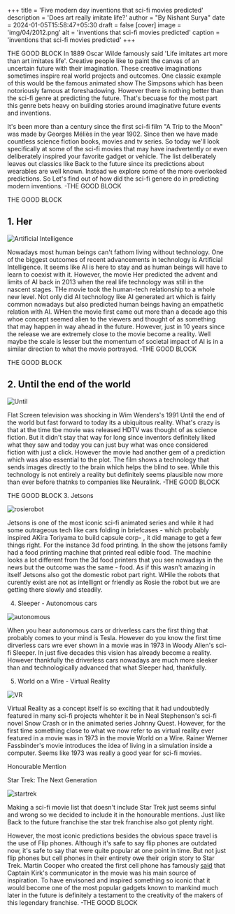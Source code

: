 +++
title = 'Five modern day inventions that sci-fi movies predicted' 
description = 'Does art really imitate life?' 
author = "By Nishant Surya"
date = 2024-01-05T15:58:47+05:30
draft = false
[cover]
    image = 'img/04/2012.png'
    alt = 'inventions that sci-fi movies predicted'
    caption = 'inventions that sci-fi movies predicted'
+++

THE GOOD BLOCK
In 1889 Oscar Wilde famously said 'Life imitates art more than art imitates life'. Creative people like to paint the canvas of an uncertain future with their imagination. These creative imaginations sometimes inspire real world projects and outcomes. One classic example of this would be the famous animated show The Simpsons which has been notoriously famous at foreshadowing. However there is nothing better than the sci-fi genre at predicting the future. That's becuase for the most part this genre bets heavy on building stories around imaginative future events and inventions. 


It's been more than a century since the first sci-fi film "A Trip to the Moon" was made by Georges Méliès in the year 1902.  Since then we have made countless science fiction books, movies and tv series. So today we'll look specifically at some of the sci-fi movies that may have inadvertently or even deliberately inspired your favorite gadget or vehicle. The list deliberately leaves out classics like Back to the future since its predictions about wearables are well known. Instead we explore some of the more overlooked predictions. So Let's find out of how did the sci-fi genere do in predicting modern inventions. 
-THE GOOD BLOCK
<!-- 
In 1889 Oscar Wilde famously said 'Life imitates art more than art imitates life'. Creative people like to paint the canvas of an uncertain future with their imagination and sometimes scientists and engineers use these creations as inspiration for real world outcomes. 
In the year 1889 Oscar WIlde famously said 'Life imitates art more than art imitates life' which basically meant that realy life imitates the expressions of the art. Future is uncertain but artists, painters, writers and filmakers show an image of the future that they wish or sometimes fear could come true. While the Simpsons have been notoriously famous at predicting the future, other shows and movies have done it as well. This is true in the sci-fi genre more than anyplace else.  -->

<!-- Now that more than 100 years have passed since Georges Méliès made the first sci-fi film "A trip to the moon" in 1902, it's time to see how many modern day inventions were foreshadowed by the countless sci-fi movies that came out since then. So here is our list of some of the most mind boggling modern inventions that a sci-fi movie predicted beforehand or maybe even inspired:


More than 100 years have passed since Georges Méliès made the first sci-fi film "A trip to the moon" in 1902, and since then we have had plenty of sci-fi movies, animated shows and series. So now it's time to see how many modern day inventions were foreshadowed by the countless sci-fi movies that came out since then.  -->
THE GOOD BLOCK
## 1. Her

![Artificial Intelligence](/img/04/her.png "Her predicted AI")  

Nowadays most human beings can't fathom living without technology. One of the biggest outcomes of recent advancements in technology is Artificial Intelligence. It seems like AI is here to stay and as human beings will have to learn to coexist with it. However, the movie Her predicted the advent and limits of AI back in 2013 when the real life technology was still in the nascent stages. THe movie took the human-tech relationship to a whole new level. Not only did AI technology like AI generated art which is fairly common nowadays but also predicted human beings having an empathetic relation with AI. WHen the movie first came out more than a decade ago this whoe concept seemed alien to the viewers and thought of as something that may happen in way ahead in the future. However, just in 10 years since the release we are extremely close to the movie become a reality. Well maybe the scale is lesser but the momentum of societal impact of AI is in a similar direction to what the movie portrayed. 
-THE GOOD BLOCK
<!-- 
Technology has become an integral part of human lives infact people spend more time with their phones than with their family so there is already a sort of realtionship there. However, the movie Her took this relationship to a whole new level by introducing the conecpt of human like relationship with machines. THe movie showed various aspects of AI like AI-generated art and AI having human like conversations. This concept was entirely alien in 2013 when the movie released. It was always thought of as a dystopian reality which would happen some time in the future maybe in a 100 years. However, just in 10 years since the release, everything we saw in the movie is coming to reality.  Well maybe the scale is lesser the effect of AI tech revolution on socity today is similar to what the movie portrayed. -->

<!-- even if plenty of them are still years away from being realized. -->
THE GOOD BLOCK
## 2. Until the end of the world

![Until](/img/04/hdtv.png "HDTV")  

Flat Screen television was shocking in Wim Wenders's 1991 Until the end of the world but fast forward to today its a ubiquitous reality. What's crazy is that at the time tbe movie was released HDTV was thought of as science fiction. But it didn't stay that way for long since inventors definitely liked what they saw and today you can just buy what was once considered fiction with just a click. However the movie had another gem of a prediction which was also essential to the plot. The film shows a technology that sends images directly to the brain which helps the blind to see. While this technology is not entirely a reality but definitely seems plausible now more than ever before thatnks to companies like Neuralink. 
-THE GOOD BLOCK
<!-- Directed by Wim Wenders turned numerous heads with its idea of flat screen television when it released in 1991. It's crazy to think high definition flat screen televisions replacing CRT televisions was considered science fiction, but audiences and inventors clearly liked what they saw. ANother crazy prediction that the movie made and one which is not yet a reality but seems plausible now more than ever thanks to companies like neuralink is the use of a device that sends images directly to the brain allowing the blind to see. This technology which is essential to the plot of the film is similar to a brain-computer interface - different versions of which are under rapid development currently. Soon with this technology people suffereing from loss of eyesight or missing body parts could regain mobility which is what the protagonist in the film was trying to do. -->
THE GOOD BLOCK
3. Jetsons

![rosierobot](/img/04/jetsons.png "3d food")  

Jetsons is one of the most iconic sci-fi animated series and while it had some outrageous tech like cars folding in briefcases - which probably inspired AKira Toriyama to build capsule corp- , it did manage to get a few things right. For the instance 3d food printing. In the show the jetsons family had a food printing machine that printed real edible food. The machine looks a lot different from the 3d food printers that you see nowadays in the news but the outcome was the same - food. As if this wasn't amazing in itself Jetsons also got the domestic robot part right. WHile the robots that curently exist are not as intellignt or friendly as Rosie the robot but we are getting there slowly and steadily.

4. Sleeper - Autonomous cars

![autonomous](/img/04/selfdrivingcars.png "sleeper")  

When you hear autonomous cars or driverless cars the first thing that probably comes to your mind is Tesla. However do you know the first time dirverless cars wre ever shown in a movie was in 1973 in Woody Allen's sci-fi Sleeper. In just five decades this vision has already become a reality. However thankfully the driverless cars nowadays are much more sleeker than and technologically advanced that what Sleeper had, thankfully.

5. World on a Wire - Virtual Reality

![VR](/img/04/virtualreality.png "virtual reality")  

Virtual Reality as a concept itself is so exciting that it had undoubtedly featured in many sci-fi projects whehter it be in Neal Stephenson's sci-fi novel Snow Crash or in the animated series Johnny Quest. However, for the first time something close to what we now refer to as virtual reality ever featured in a movie was in 1973 in the movie World on a Wire. Rainer Werner Fassbinder's movie introduces the idea of living in a simulation inside a computer. Seems like 1973 was really a good year for sci-fi movies.


Honourable Mention

Star Trek: The Next Generation

![startrek](/img/04/startrekking.png "flipphone")  

Making a sci-fi movie list that doesn't include Star Trek just seems sinful and wrong so we decided to include it in the honourable mentions. Just like Back to the future franchise the star trek franchise also got plenty right.

However, the most iconic predictions besides the obvious space travel is the use of Flip phones. Although it's safe to say flip phones are outdated now, it's safe to say that were quite popular at one point in time. But not just flip phones but cell phones in their entirety owe their origin story to Star Trek. Martin Cooper who created the first cell phone has famously [said](https://content.time.com/time/specials/2007/article/0,28804,1677329_1677708_1677825,00.html) that Captain Kirk's communicator in the movie was his main source of inspiration. To have envisoned and inspired something so iconic that it would become one of the most popular gadgets known to mankind much later in the future is definitely a testament to the creativity of the makers of this legendary franchise.
-THE GOOD BLOCK
<!-- 
 were ubiquitous at one point however now they have completely evolved into smartphones but did you know that they were first seen in the classic science fiction television series Star Trek : The Next generation. Well this should not come as a surpise considering how many future inventions the start trek franchise has predicted. Even though the flip phones in the movie are not exactly similar to the conventional smart watches they serve the same purpose. To have envisoned someting that would become a reality much later in the future is surely a testament to the creativity of the makers of this legendary franchise -->